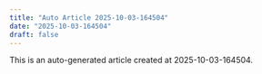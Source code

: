 ```yaml
---
title: "Auto Article 2025-10-03-164504"
date: "2025-10-03-164504"
draft: false
---
```


This is an auto-generated article created at 2025-10-03-164504.
